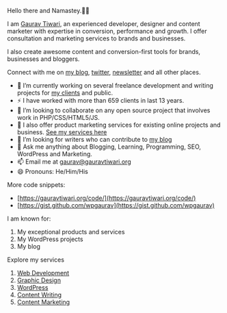Hello there and Namastey.🙏🏻

I am [Gaurav Tiwari](https://gauravtiwari.org), an experienced developer, designer and content marketer with expertise in conversion, performance and growth. I offer consultation and marketing services to brands and businesses.

I also create awesome content and conversion-first tools for brands, businesses and bloggers.

Connect with me on [my blog](https://gauravtiwari.org/blog/), [twitter](https://twitter.com/wpgaurav/), [newsletter](https://gauravtiwari.org/newsletter) and all other places.

- 🔭 I’m currently working on several freelance development and writing projects for [my clients](https://gauravtiwari.org/clients/) and public.
- ⚡ I have worked with more than 659 clients in last 13 years.
- 👯 I’m looking to collaborate on any open source project that involves work in PHP/CSS/HTML5/JS.
- 🥞 I also offer product marketing services for existing online projects and business. [See my services here](https://gauravtiwari.org/services/)
- 🤔 I’m looking for writers who can contribute to [my blog](https://gauravtiwari.org/blog/)
- 💬 Ask me anything about Blogging, Learning, Programming, SEO, WordPress and Marketing.
- 📫 Email me at [gaurav@gauravtiwari.org](mailto:gaurav@gauravtiwari.org)
- 😄 Pronouns: He/Him/His

More code snippets:
- [https://gauravtiwari.org/code/](https://gauravtiwari.org/code/)
- [https://gist.github.com/wpgaurav](https://gist.github.com/wpgaurav)

I am known for:
1. My exceptional products and services
2. My WordPress projects
3. My blog

Explore my services
1. [Web Development](https://gauravtiwari.org/services/web-development-services/)
2. [Graphic Design](https://gauravtiwari.org/services/graphic-design-services/)
3. [WordPress](https://gauravtiwari.org/services/wordpress-development-services/)
4. [Content Writing](https://gauravtiwari.org/services/content-writing-services/)
5. [Content Marketing](https://gauravtiwari.org/services/content-marketing-services/)
